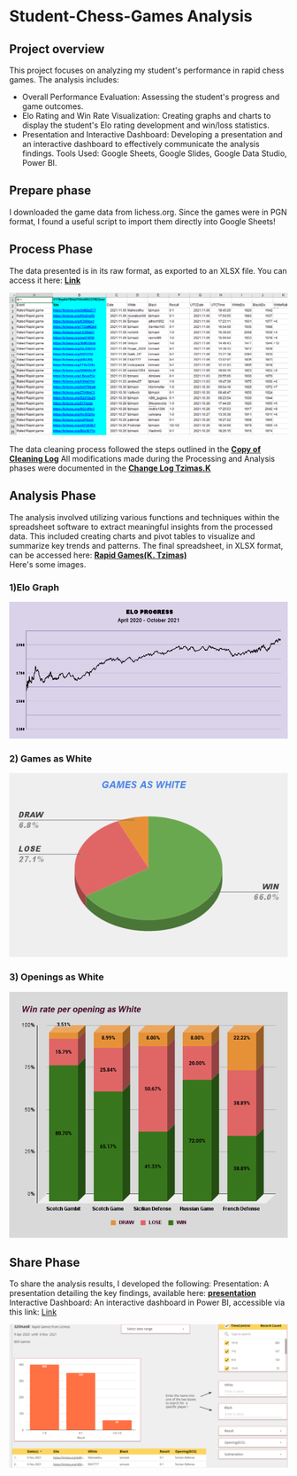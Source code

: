 # Student-Chess-Games Analysis

## Project overview

This project focuses on analyzing my student's performance in rapid chess games. The analysis includes:  
- Overall Performance Evaluation: Assessing the student's progress and game outcomes.
- Elo Rating and Win Rate Visualization: Creating graphs and charts to display the student's Elo rating development and win/loss statistics.
- Presentation and Interactive Dashboard: Developing a presentation and an interactive dashboard to effectively communicate the analysis findings. 
Tools Used: Google Sheets, Google Slides, Google Data Studio, Power BI.

## Prepare phase
I downloaded the game data from lichess.org. Since the games were in PGN format, I found a useful script to import them directly into Google Sheets!

## Process Phase
The data presented is in its raw format, as exported to an XLSX file. You can access it here: **[Link](https://github.com/DimKaisaris/Student-Chess-Games/blob/main/Raw%20Files/Copy%20of%20lichess.org.xlsx)** 

![Raw Data](Images/Raw_Data.png)

The data cleaning process followed the steps outlined in the **[Copy of Cleaning Log](https://github.com/DimKaisaris/Student-Chess-Games/blob/main/Processed%20Files/Copy%20of%20Cleaning%20Log.docx)**
All modifications made during the Processing and Analysis phases were documented in the **[Change Log Tzimas.K](https://github.com/DimKaisaris/Student-Chess-Games/blob/main/Processed%20Files/Change%20Log%20Tzimas.K.docx)**

## Analysis Phase 
The analysis involved utilizing various functions and techniques within the spreadsheet software to extract meaningful insights from the processed data. This included creating charts and pivot tables to visualize and summarize key trends and patterns.
The final spreadsheet, in XLSX format, can be accessed here: **[Rapid Games(K. Tzimas)](https://github.com/DimKaisaris/Student-Chess-Games/blob/main/Processed%20Files/Rapid%20Games%20(K.%20Tzimas).xlsx)**   
Here's some images.

### 1)Elo Graph
![Elo Progress](Images/ELO_PROGRESS.png)

### 2) Games as White
![Games as White](Images/GAMES_AS_WHITE.png)

### 3) Openings as White
![Opening as white](Images/Opening_as_White.png)

## Share Phase
To share the analysis results, I developed the following: 
Presentation: A presentation detailing the key findings, available here:  **[presentation](https://github.com/DimKaisaris/Student-Chess-Games/blob/main/Presentation/Rapid%20Games%20presentation(%20tzimask).pptx)**
Interactive Dashboard: An interactive dashboard in Power BI, accessible via this link:  [Link](https://datastudio.google.com/reporting/ab756547-d965-45d4-8413-0c212b0b4f1e/page/qK2eC) 

![DashBoard](Images/DashBoard.png)



